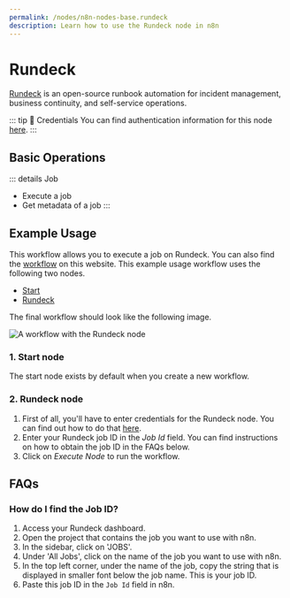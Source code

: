 ```yaml
---
permalink: /nodes/n8n-nodes-base.rundeck
description: Learn how to use the Rundeck node in n8n
---
```


# Rundeck

[Rundeck](https://www.rundeck.com/) is an open-source runbook automation for incident management, business continuity, and self-service operations.

::: tip 🔑 Credentials
You can find authentication information for this node [here](../../../credentials/Rundeck/README.md).
:::

## Basic Operations

::: details Job
- Execute a job
- Get metadata of a job
:::

## Example Usage

This workflow allows you to execute a job on Rundeck. You can also find the [workflow](https://n8n.io/workflows/539) on this website. This example usage workflow uses the following two nodes.

- [Start](../../core-nodes/Start/README.md)
- [Rundeck]()

The final workflow should look like the following image.

![A workflow with the Rundeck node](./workflow.png)

### 1. Start node

The start node exists by default when you create a new workflow.

### 2. Rundeck node

1. First of all, you'll have to enter credentials for the Rundeck node. You can find out how to do that [here](../../../credentials/Rundeck/README.md).
2. Enter your Rundeck job ID in the *Job Id* field. You can find instructions on how to obtain the job ID in the FAQs below.
3. Click on *Execute Node* to run the workflow.

## FAQs

### How do I find the Job ID?

1. Access your Rundeck dashboard.
2. Open the project that contains the job you want to use with n8n.
3. In the sidebar, click on 'JOBS'.
4. Under 'All Jobs', click on the name of the job you want to use with n8n.
5. In the top left corner, under the name of the job, copy the string that is displayed in smaller font below the job name. This is your job ID.
6. Paste this job ID in the `Job Id` field in n8n. 
